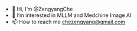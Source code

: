 - 👋 Hi, I’m @ZengyangChe
- 👀 I’m interested in MLLM and Medchine Image AI
- 📫 How to reach me chezengyang@gmail.com

<!---
ZengyangChe/ZengyangChe is a ✨ special ✨ repository because its `README.md` (this file) appears on your GitHub profile.
You can click the Preview link to take a look at your changes.
--->
